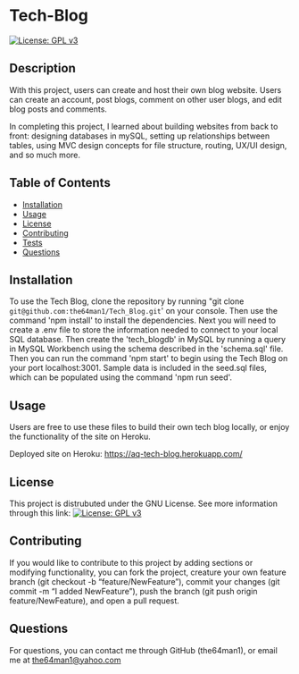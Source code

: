 
# Tech-Blog
[![License: GPL v3](https://img.shields.io/badge/License-GPLv3-blue.svg)](https://www.gnu.org/licenses/gpl-3.0)

## Description
    
With this project, users can create and host their own blog website. Users can create an account, post blogs, comment on other user blogs, and edit blog posts and comments.

In completing this project, I learned about building websites from back to front: designing databases in mySQL, setting up relationships between tables, using MVC design concepts for file structure, routing, UX/UI design, and so much more.
    
## Table of Contents
    
- [Installation](#installation)
- [Usage](#usage)
- [License](#license)
- [Contributing](#contributing)
- [Tests](#tests)
- [Questions](#questions)
    
## Installation
    
To use the Tech Blog, clone the repository by running "git clone `git@github.com:the64man1/Tech_Blog.git`' on your console. Then use the command 'npm install' to install the dependencies. Next you will need to create a .env file to store the information needed to connect to your local SQL database. Then create the 'tech_blogdb' in MySQL by running a query in MySQL Workbench using the schema described in the 'schema.sql' file. Then you can run the command 'npm start' to begin using the Tech Blog on your port localhost:3001. Sample data is included in the seed.sql files, which can be populated using the command 'npm run seed'.
    
## Usage
    
Users are free to use these files to build their own tech blog locally, or enjoy the functionality of the site on Heroku.

Deployed site on Heroku: https://aq-tech-blog.herokuapp.com/
    
## License
    
This project is distrubuted under the GNU License. See more information through this link: [![License: GPL v3](https://img.shields.io/badge/License-GPLv3-blue.svg)](https://www.gnu.org/licenses/gpl-3.0)
    
## Contributing
    
If you would like to contribute to this project by adding sections or modifying functionality, you can fork the project, creature your own feature branch (git checkout -b “feature/NewFeature”), commit your changes (git commit -m “I added NewFeature”), push the branch (git push origin feature/NewFeature), and open a pull request.
    
## Questions
    
For questions, you can contact me through GitHub (the64man1), or email me at the64man1@yahoo.com
